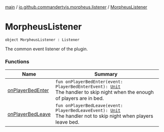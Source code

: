 [main](../../index.md) / [io.github.commandertvis.morpheus.listener](../index.md) / [MorpheusListener](./index.md)

# MorpheusListener

`object MorpheusListener : Listener`

The common event listener of the plugin.

### Functions

| Name | Summary |
|---|---|
| [onPlayerBedEnter](on-player-bed-enter.md) | `fun onPlayerBedEnter(event: PlayerBedEnterEvent): `[`Unit`](https://kotlinlang.org/api/latest/jvm/stdlib/kotlin/-unit/index.html)<br>The handler to skip night when the enough of players are in bed. |
| [onPlayerBedLeave](on-player-bed-leave.md) | `fun onPlayerBedLeave(event: PlayerBedLeaveEvent): `[`Unit`](https://kotlinlang.org/api/latest/jvm/stdlib/kotlin/-unit/index.html)<br>The handler not to skip night when players leave bed. |
